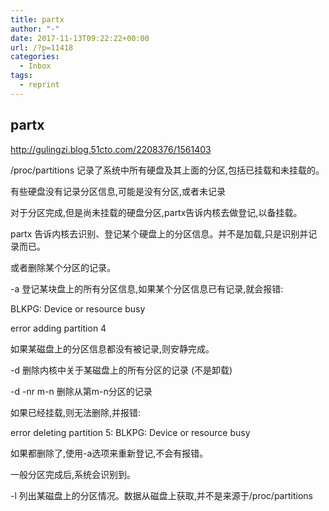 ```yaml
---
title: partx
author: "-"
date: 2017-11-13T09:22:22+00:00
url: /?p=11418
categories:
  - Inbox
tags:
  - reprint
---
```

## partx
http://gulingzi.blog.51cto.com/2208376/1561403

/proc/partitions 记录了系统中所有硬盘及其上面的分区,包括已挂载和未挂载的。
  
有些硬盘没有记录分区信息,可能是没有分区,或者未记录

对于分区完成,但是尚未挂载的硬盘分区,partx告诉内核去做登记,以备挂载。
  
partx 告诉内核去识别、登记某个硬盘上的分区信息。并不是加载,只是识别并记录而已。
      
或者删除某个分区的记录。

-a 登记某块盘上的所有分区信息,如果某个分区信息已有记录,就会报错: 
    
BLKPG: Device or resource busy
    
error adding partition 4

如果某磁盘上的分区信息都没有被记录,则安静完成。

-d 删除内核中关于某磁盘上的所有分区的记录 (不是卸载) 
  
-d -nr m-n 删除从第m-n分区的记录

如果已经挂载,则无法删除,并报错: 
  
error deleting partition 5: BLKPG: Device or resource busy

如果都删除了,使用-a选项来重新登记,不会有报错。

一般分区完成后,系统会识别到。

-l 列出某磁盘上的分区情况。数据从磁盘上获取,并不是来源于/proc/partitions